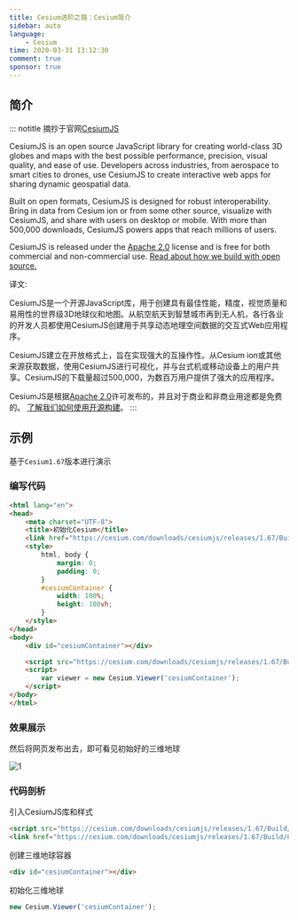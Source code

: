 ```yaml
---
title: Cesium进阶之路：Cesium简介
sidebar: auto
language:
    - Cesium
time: 2020-03-31 13:12:30
comment: true
sponsor: true
---
```


## 简介

::: notitle
摘抄于官网[CesiumJS](https://cesium.com/cesiumjs/)

CesiumJS is an open source JavaScript library for creating world-class 3D globes and maps with the best possible performance, precision, visual quality, and ease of use. Developers across industries, from aerospace to smart cities to drones, use CesiumJS to create interactive web apps for sharing dynamic geospatial data.

Built on open formats, CesiumJS is designed for robust interoperability. Bring in data from Cesium ion or from some other source, visualize with CesiumJS, and share with users on desktop or mobile. With more than 500,000 downloads, CesiumJS powers apps that reach millions of users.

CesiumJS is released under the [Apache 2.0](https://github.com/AnalyticalGraphicsInc/cesium/blob/master/LICENSE.md) license and is free for both commercial and non-commercial use. [Read about how we build with open source.](https://cesium.com/open-source/)

译文:

CesiumJS是一个开源JavaScript库，用于创建具有最佳性能，精度，视觉质量和易用性的世界级3D地球仪和地图。从航空航天到智慧城市再到无人机，各行各业的开发人员都使用CesiumJS创建用于共享动态地理空间数据的交互式Web应用程序。

CesiumJS建立在开放格式上，旨在实现强大的互操作性。从Cesium ion或其他来源获取数据，使用CesiumJS进行可视化，并与台式机或移动设备上的用户共享。CesiumJS的下载量超过500,000，为数百万用户提供了强大的应用程序。

CesiumJS是根据[Apache 2.0](https://github.com/AnalyticalGraphicsInc/cesium/blob/master/LICENSE.md)许可发布的，并且对于商业和非商业用途都是免费的。 [了解我们如何使用开源构建](https://cesium.com/open-source/)。
:::

## 示例

基于`Cesium1.67`版本进行演示

### 编写代码

```html
<html lang="en">
<head>
    <meta charset="UTF-8">
    <title>初始化Cesium</title>
    <link href="https://cesium.com/downloads/cesiumjs/releases/1.67/Build/Cesium/Widgets/widgets.css" rel="stylesheet">
    <style>
        html, body {
            margin: 0;
            padding: 0;
        }
        #cesiumContainer {
            width: 100%;
            height: 100vh;
        } 
    </style>
</head>
<body>
    <div id="cesiumContainer"></div>

    <script src="https://cesium.com/downloads/cesiumjs/releases/1.67/Build/Cesium/Cesium.js"></script>
    <script>
        var viewer = new Cesium.Viewer('cesiumContainer');
    </script>
</body>
</html>
```

### 效果展示

然后将网页发布出去，即可看见初始好的三维地球

![1](/assets/cesium/1.png)

### 代码剖析

引入CesiumJS库和样式

```html
<script src="https://cesium.com/downloads/cesiumjs/releases/1.67/Build/Cesium/Cesium.js"></script>
<link href="https://cesium.com/downloads/cesiumjs/releases/1.67/Build/Cesium/Widgets/widgets.css" rel="stylesheet">
```

创建三维地球容器

```html
<div id="cesiumContainer"></div>
```

初始化三维地球

```js
new Cesium.Viewer('cesiumContainer');
```